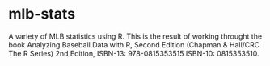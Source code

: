 # mlb-stats
A variety of MLB statistics using R.  This is the result of working throught the book Analyzing Baseball Data with R, Second Edition (Chapman &amp; Hall/CRC The R Series) 2nd Edition,  ISBN-13: 978-0815353515 ISBN-10: 0815353510. 
